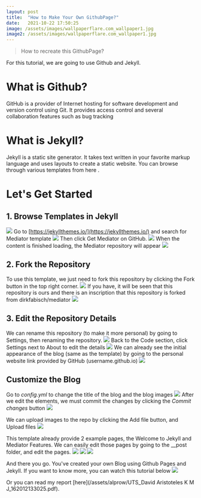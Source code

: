 ```yaml
---
layout: post
title:  "How to Make Your Own GithubPage?"
date:   2021-10-22 17:50:25
image: /assets/images/wallpaperflare.com_wallpaper1.jpg
image2: /assets/images/wallpaperflare.com_wallpaper1.jpg
---
```

>How to recreate this GithubPage?

For this tutorial, we are going to use Github and Jekyll.

# What is Github?
GitHub is a provider of Internet hosting for software development and version control using Git. It provides access control and several collaboration features such as bug tracking

# What is Jekyll?
Jekyll is a static site generator. It takes text written in your favorite markup language and uses layouts to create a static website. You can browse through various templates from here [   ](https://jekyllthemes.io/).

# Let's Get Started
## 1. Browse Templates in Jekyll
![   ](/assets/alprow/jekyll.png)
Go to [https://jekyllthemes.io/](https://jekyllthemes.io/) and search for Mediator template
![   ](/assets/alprow/mediator1.png)
Then click Get Mediator on GitHub.
![   ](/assets/alprow/mediator2.png)
When the content is finished loading, the Mediator repository will appear
![   ](/assets/alprow/1.png)

## 2. Fork the Repository
To use this template, we just need to fork this repository by clicking the Fork button in the top right corner.
![   ](/assets/alprow/1a.png)
If you have, it will be seen that this repository is ours and there is an inscription that this repository is forked from dirkfabisch/mediator
![   ](/assets/alprow/1b.png)

## 3. Edit the Repository Details
We can rename this repository (to make it more personal) by going to Settings, then renaming the repository.
![   ](/assets/alprow/1c.png)
Back to the Code section, click Settings next to About to edit the details
![   ](/assets/alprow/1d.png)
We can already see the initial appearance of the blog (same as the template) by going to the personal website link provided by GitHub (username.github.io)
![   ](/assets/alprow/1e.png)

## Customize the Blog
Go to _config.yml_ to change the title of the blog and the blog images
![   ](/assets/alprow/2.png)
After we edit the elements, we must commit the changes by clicking the _Commit changes_ button
![   ](/assets/alprow/2d.png)

We can upload images to the repo by clicking the Add file button, and Upload files
![   ](/assets/alprow/3.png)

This template already provide 2 example pages, the Welcome to Jekyll and Mediator Features. We can easily edit those pages by going to the __post folder, and edit the pages.
![   ](/assets/alprow/4a.png)
![   ](/assets/alprow/4b.png)
![   ](/assets/alprow/4c.png)

And there you go. You've created your own Blog using Github Pages and Jekyll. If you want to know more, you can watch this tutorial below
[![  ](https://img.youtube.com/vi/qZsgPgGdOzQ/0.jpg)](https://www.youtube.com/watch?v=qZsgPgGdOzQ)

Or you can read my report [here](/assets/alprow/UTS_David Aristoteles K M J_162012133025.pdf).
